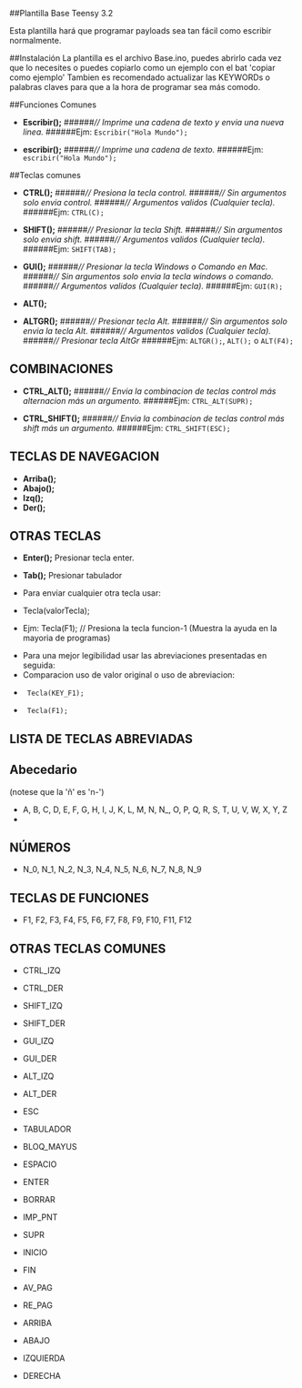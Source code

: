 ##Plantilla Base Teensy 3.2

Esta plantilla hará que programar payloads sea tan fácil como escribir normalmente.

##Instalación
La plantilla es el archivo Base.ino, puedes abrirlo cada vez que lo necesites o puedes copiarlo como un ejemplo con el bat 'copiar como ejemplo'
Tambien es recomendado actualizar las KEYWORDs o palabras claves para que a la hora de programar sea más comodo.

##Funciones Comunes

- **Escribir();**
######*// Imprime una cadena de texto y envia una nueva linea.*
######Ejm: ```Escribir("Hola Mundo");```

- **escribir();**
######*// Imprime una cadena de texto.*
######Ejm: ```escribir("Hola Mundo");```

##Teclas comunes

- **CTRL();**
######*// Presiona la tecla control.*
######*// Sin argumentos solo envia control.*
######*// Argumentos validos (Cualquier tecla).*
######Ejm: ```CTRL(C);```

- **SHIFT();**
######*// Presionar la tecla Shift.*
######*// Sin argumentos solo envia shift.*
######*// Argumentos validos (Cualquier tecla).*
######Ejm: ```SHIFT(TAB);```

- **GUI();**
######*// Presionar la tecla Windows o Comando en Mac.*
######*// Sin argumentos solo envia la tecla windows o comando.*
######*// Argumentos validos (Cualquier tecla).*
######Ejm: ```GUI(R);```

- **ALT();**
- **ALTGR();**
######*// Presionar tecla Alt.*
######*// Sin argumentos solo envia la tecla Alt.*
######*// Argumentos validos (Cualquier tecla).*
######*// Presionar tecla AltGr*
######Ejm: ```ALTGR();```, ```ALT();``` o ```ALT(F4);```


## COMBINACIONES

- **CTRL_ALT();**
######*// Envia la combinacion de teclas control más alternacion más un argumento.*
######Ejm: ```CTRL_ALT(SUPR);```

- **CTRL_SHIFT();**
######*// Envia la combinacion de teclas control más shift más un argumento.*
######Ejm: ```CTRL_SHIFT(ESC);```

## TECLAS DE NAVEGACION
- **Arriba();**
- **Abajo();**
- **Izq();**
- **Der();**

## OTRAS TECLAS
- **Enter();**
Presionar tecla enter.
- **Tab();**
Presionar tabulador

- Para enviar cualquier otra tecla usar:
- Tecla(valorTecla);
- Ejm: Tecla(F1); // Presiona la tecla funcion-1 (Muestra la ayuda en la mayoria de programas)

 * Para una mejor legibilidad usar las abreviaciones presentadas en seguida:
 * Comparacion uso de valor original o  uso de abreviacion:
 *		Tecla(KEY_F1);
 * 		Tecla(F1);
 

## LISTA DE TECLAS ABREVIADAS

## Abecedario
(notese que la 'ñ' es 'n-')
- A, B, C, D, E, F, G, H, I, J, K, L, M, N, N_, O, P, Q, R, S, T, U, V, W, X, Y, Z
- 
## NÚMEROS
- N_0, N_1, N_2, N_3, N_4, N_5, N_6, N_7, N_8, N_9

## TECLAS DE FUNCIONES
- F1, F2, F3, F4, F5, F6, F7, F8, F9, F10, F11, F12

## OTRAS TECLAS COMUNES

- CTRL_IZQ
- CTRL_DER
- SHIFT_IZQ
- SHIFT_DER
- GUI_IZQ
- GUI_DER
- ALT_IZQ
- ALT_DER

- ESC
- TABULADOR
- BLOQ_MAYUS
- ESPACIO
- ENTER
- BORRAR
- IMP_PNT
- SUPR
- INICIO
- FIN
- AV_PAG
- RE_PAG

- ARRIBA
- ABAJO
- IZQUIERDA
- DERECHA
